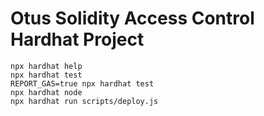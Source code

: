 # Otus Solidity Access Control Hardhat Project


```shell
npx hardhat help
npx hardhat test
REPORT_GAS=true npx hardhat test
npx hardhat node
npx hardhat run scripts/deploy.js
```
